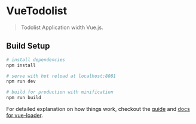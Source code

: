 # VueTodolist

> Todolist Application width Vue.js.

## Build Setup

``` bash
# install dependencies
npm install

# serve with hot reload at localhost:8081
npm run dev

# build for production with minification
npm run build
```

For detailed explanation on how things work, checkout the [guide](http://vuejs-templates.github.io/webpack/) and [docs for vue-loader](http://vuejs.github.io/vue-loader).
